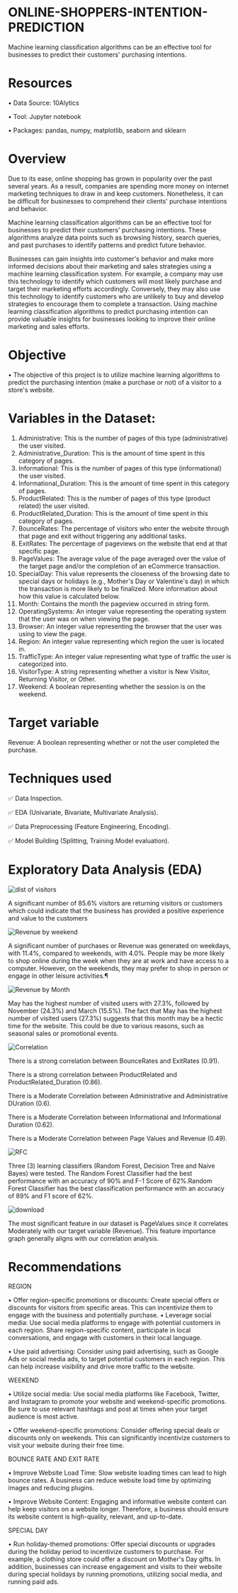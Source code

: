 # ONLINE-SHOPPERS-INTENTION-PREDICTION
Machine learning classification algorithms can be an effective tool for businesses to predict their customers' purchasing intentions.

# Resources

• Data Source: 10Alytics

• Tool: Jupyter notebook

• Packages: pandas, numpy, matplotlib, seaborn and sklearn


# Overview
Due to its ease, online shopping has grown in popularity over the past several years. As a result, companies are spending more money on internet marketing techniques to draw in and keep customers. Nonetheless, it can be difficult for businesses to comprehend their clients' purchase intentions and behavior.

Machine learning classification algorithms can be an effective tool for businesses to predict their customers' purchasing intentions. These algorithms analyze data points such as browsing history, search queries, and past purchases to identify patterns and predict future behavior.

Businesses can gain insights into customer's behavior and make more informed decisions about their marketing and sales strategies using a machine learning classification system. For example, a company may use this technology to identify which customers will most likely purchase and target their marketing efforts accordingly. Conversely, they may also use this technology to identify customers who are unlikely to buy and develop strategies to encourage them to complete a transaction. Using machine learning classification algorithms to predict purchasing intention can provide valuable insights for businesses looking to improve their online marketing and sales efforts.

# Objective

•	The objective of this project is to utilize machine learning algorithms to predict the purchasing intention (make a purchase or not) of a visitor to a store's website.

# Variables in the Dataset:

1.	Administrative: This is the number of pages of this type (administrative) the user visited.
2.	Administrative_Duration: This is the amount of time spent in this category of pages.
3.	Informational: This is the number of pages of this type (informational) the user visited.
4.	Informational_Duration: This is the amount of time spent in this category of pages.
5.	ProductRelated: This is the number of pages of this type (product related) the user visited.
6.	ProductRelated_Duration: This is the amount of time spent in this category of pages.
7.	BounceRates: The percentage of visitors who enter the website through that page and exit without triggering any additional tasks.
8.	ExitRates: The percentage of pageviews on the website that end at that specific page.
9.	PageValues: The average value of the page averaged over the value of the target page and/or the completion of an eCommerce transaction.
10.	SpecialDay: This value represents the closeness of the browsing date to special days or holidays (e.g., Mother's Day or Valentine's day) in which the transaction is more likely to be finalized. More information about how this value is calculated below.
11.	Month: Contains the month the pageview occurred in string form.
12.	OperatingSystems: An integer value representing the operating system that the user was on when viewing the page.
13.	Browser: An integer value representing the browser that the user was using to view the page.
14.	Region: An integer value representing which region the user is located in.
15.	TrafficType: An integer value representing what type of traffic the user is categorized into.
16.	VisitorType: A string representing whether a visitor is New Visitor, Returning Visitor, or Other.
17.	Weekend: A boolean representing whether the session is on the weekend.

# Target variable

Revenue: A boolean representing whether or not the user completed the purchase.

# Techniques used

✅ Data Inspection.

✅ EDA (Univariate, Bivariate, Multivariate Analysis).

✅ Data Preprocessing (Feature Engineering, Encoding).

✅ Model Building (Splitting, Training Model evaluation).


# Exploratory Data Analysis (EDA)

![dist of visitors](https://user-images.githubusercontent.com/115185829/232251909-4a0eabb2-fc00-474d-9a9c-fd0f6769c09c.png)

A significant number of 85.6% visitors are returning visitors or customers which could indicate that the business has provided a positive experience and value to the customers


![Revenue by weekend](https://user-images.githubusercontent.com/115185829/232252312-d585eb00-c91a-4e08-89b9-ae73c6d014d5.png)

A significant number of purchases or Revenue was generated on weekdays, with 11.4%, compared to weekends, with 4.0%. People may be more likely to shop online during the week when they are at work and have access to a computer. However, on the weekends, they may prefer to shop in person or engage in other leisure activities.¶


![Revenue by Month](https://user-images.githubusercontent.com/115185829/232252538-b47dee22-05a5-47d4-b5fa-4cfe66053533.png)

May has the highest number of visited users with 27.3%, followed by November (24.3%) and March (15.5%). The fact that May has the highest number of visited users (27.3%) suggests that this month may be a hectic time for the website. This could be due to various reasons, such as seasonal sales or promotional events.


![Correlation](https://user-images.githubusercontent.com/115185829/232252693-e14b21f5-747d-408a-b997-87ec470141b2.png)

There is a strong correlation between BounceRates and ExitRates (0.91).

There is a strong correlation between ProductRelated and ProductRelated_Duration (0.86).

There is a Moderate Correlation between Administrative and Administrative DUration (0.6).

There is a Moderate Correlation between Informational and Informational Duration (0.62).

There is a Moderate Correlation between Page Values and Revenue (0.49).


![RFC](https://user-images.githubusercontent.com/115185829/232252984-ee96dfd3-7933-4d84-9084-4c743164a98d.png)


 Three (3) learning classifiers (Random Forest, Decision Tree and Naive Bayes) were tested. The Random Forest Classifier had the best performance with an accuracy of 90% and F-1 Score of 62%.Random Forest Classifier has the best classification performance with an accuracy of 89% and F1 score of 62%.


![download](https://user-images.githubusercontent.com/115185829/232253034-be92a68e-ad29-4794-ad65-60ff6587a5d2.png)


The most significant feature in our dataset is PageValues since it correlates Moderately with our target variable (Revenue). This feature importance graph generally aligns with our correlation analysis.


# Recommendations

REGION

•	Offer region-specific promotions or discounts: Create special offers or discounts for visitors from specific areas. This can incentivize them to engage with the business and potentially purchase.
•	Leverage social media: Use social media platforms to engage with potential customers in each region. Share region-specific content, participate in local conversations, and engage with customers in their local language.

•	Use paid advertising: Consider using paid advertising, such as Google Ads or social media ads, to target potential customers in each region. This can help increase visibility and drive more traffic to the website.

WEEKEND 

•	Utilize social media: Use social media platforms like Facebook, Twitter, and Instagram to promote your website and weekend-specific promotions. Be sure to use relevant hashtags and post at times when your target audience is most active.

•	Offer weekend-specific promotions: Consider offering special deals or discounts only on weekends. This can significantly incentivize customers to visit your website during their free time.

BOUNCE RATE AND EXIT RATE

•	Improve Website Load Time: Slow website loading times can lead to high bounce rates. A business can reduce website load time by optimizing images and reducing plugins.

•	Improve Website Content: Engaging and informative website content can help keep visitors on a website longer. Therefore, a business should ensure its website content is high-quality, relevant, and up-to-date.

SPECIAL DAY

•	Run holiday-themed promotions: Offer special discounts or upgrades during the holiday period to incentivize customers to purchase. For example, a clothing store could offer a discount on Mother's Day gifts. In addition, businesses can increase engagement and visits to their website during special holidays by running promotions, utilizing social media, and running paid ads.

